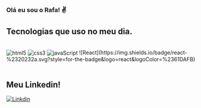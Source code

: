 ### Olá eu sou o Rafa! ✌️

## Tecnologias que uso no meu dia.

<div style="display: inline_block"><br/>
    <img align=center alt="html5" src="https://img.shields.io/badge/HTML5-E34F26?style=for-the-badge&logo=html5&logoColor=white">
    <img align=center alt="css3" src="https://img.shields.io/badge/CSS3-1572B6?style=for-the-badge&logo=css3&logoColor=white">
    <img align=center alt="javaScript" src="https://img.shields.io/badge/JavaScript-F7DF1E?style=for-the-badge&logo=javascript&logoColor=black">
  ![React](https://img.shields.io/badge/react-%2320232a.svg?style=for-the-badge&logo=react&logoColor=%2361DAFB)
   
    
<div/>
<br>

## Meu Linkedin!
[![Linkdin](https://img.shields.io/badge/LinkedIn-0077B5?style=for-the-badge&logo=linkedin&logoColor=white)](https://www.linkedin.com/in/rafaelbayma/)
